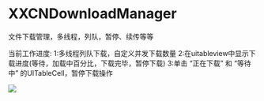 XXCNDownloadManager
===================

文件下载管理，多线程，列队，暂停、续传等等


当前工作进度:
1:多线程列队下载，自定义并发下载数量
2:在uitableview中显示下载进度(等待，加载中百分比，下载完毕，暂停下载)
3:单击 “正在下载” 和 “等待中” 的UITableCell，暂停下载操作

![](https://github.com/xiaoxiaocainiao/XXCNDownloadManager/blob/master/preview/2.jpg)
